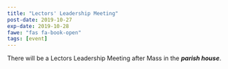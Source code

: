 ```yaml
---
title: "Lectors' Leadership Meeting"
post-date: 2019-10-27
exp-date: 2019-10-28
fawe: "fas fa-book-open"
tags: [event]
---
```

There will be a Lectors Leadership Meeting after Mass in the **_parish house_**.